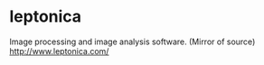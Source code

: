 # leptonica
Image processing and image analysis software. (Mirror of source) http://www.leptonica.com/
